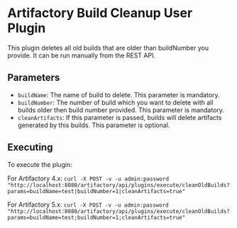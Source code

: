 Artifactory Build Cleanup User Plugin
=====================================

This plugin deletes all old builds that are older than buildNumber you provide. It can be run
manually from the REST API.

Parameters
----------

- `buildName`: The name of build to delete. This parameter is mandatory.
- `buildNumber`: The number of build which you want to delete with all builds older then build number provided. This parameter is mandatory.
- `cleanArtifacts`: If this parameter is passed, builds will delete artifacts generated by this builds. This parameter is optional.

Executing
---------

To execute the plugin:

For Artifactory 4.x: 
`curl -X POST -v -u admin:password "http://localhost:8080/artifactory/api/plugins/execute/cleanOldBuilds?params=buildName=test|buildNumber=1|cleanArtifacts=true"`

For Artifactory 5.x:
`curl -X POST -v -u admin:password "http://localhost:8080/artifactory/api/plugins/execute/cleanOldBuilds?params=buildName=test;buildNumber=1;cleanArtifacts=true"`

